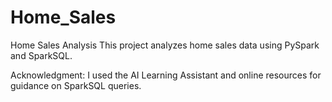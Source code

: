 # Home_Sales
Home Sales Analysis
This project analyzes home sales data using PySpark and SparkSQL.

Acknowledgment:
I used the AI Learning Assistant and online resources for guidance on SparkSQL queries.

